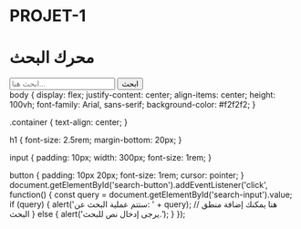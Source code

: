 # PROJET-1<!DOCTYPE html>
<html lang="ar">
<head>
    <meta charset="UTF-8">
    <meta name="viewport" content="width=device-width, initial-scale=1.0">
    <link rel="stylesheet" href="styles.css">
    <title>محرك بحث بسيط</title>
</head>
<body>
    <div class="container">
        <h1>محرك البحث</h1>
        <input type="text" id="search-input" placeholder="ابحث هنا...">
        <button id="search-button">ابحث</button>
    </div>
    <script src="script.js"></script>
</body>
</html>
body {
    display: flex;
    justify-content: center;
    align-items: center;
    height: 100vh;
    font-family: Arial, sans-serif;
    background-color: #f2f2f2;
}

.container {
    text-align: center;
}

h1 {
    font-size: 2.5rem;
    margin-bottom: 20px;
}

input {
    padding: 10px;
    width: 300px;
    font-size: 1rem;
}

button {
    padding: 10px 20px;
    font-size: 1rem;
    cursor: pointer;
}
document.getElementById('search-button').addEventListener('click', function() {
    const query = document.getElementById('search-input').value;
    if (query) {
        alert('ستتم عملية البحث عن: ' + query);
        // هنا يمكنك إضافة منطق البحث
    } else {
        alert('يرجى إدخال نص للبحث.');
    }
});
